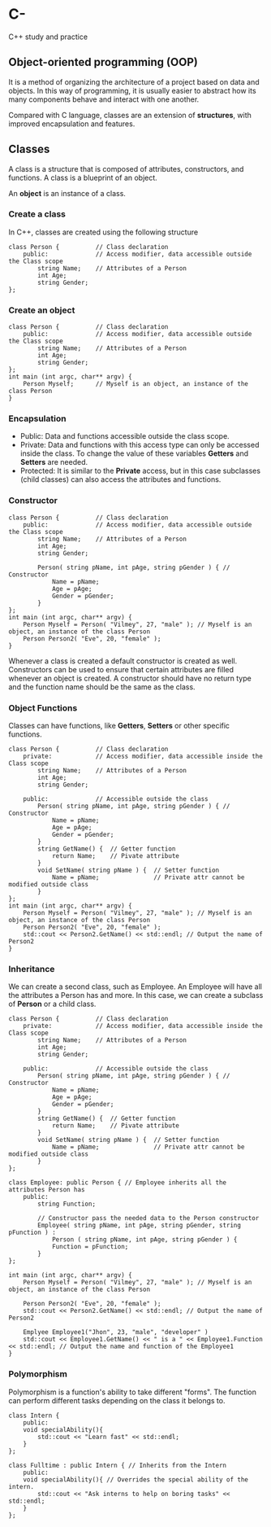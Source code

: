 # C-
C++ study and practice

## Object-oriented programming (OOP)
It is a method of organizing the architecture of a project based on data and objects.
In this way of programming, it is usually easier to abstract how its many components behave and interact with one another.

Compared with C language, classes are an extension of **structures**, with improved encapsulation and features.

## Classes
A class is a structure that is composed of attributes, constructors, and functions.
A class is a blueprint of an object.

An **object** is an instance of a class.

### Create a class
In C++, classes are created using the following structure
    
    class Person {          // Class declaration
        public:             // Access modifier, data accessible outside the Class scope
            string Name;    // Attributes of a Person
            int Age;
            string Gender;
    };

### Create an object
    class Person {          // Class declaration
        public:             // Access modifier, data accessible outside the Class scope
            string Name;    // Attributes of a Person
            int Age;
            string Gender;
    };
    int main (int argc, char** argv) {
        Person Myself;      // Myself is an object, an instance of the class Person
    }

### Encapsulation

 - Public: Data and functions accessible outside the class scope.
 - Private: Data and functions with this access type can only be accessed inside the class. To change the value of these variables **Getters** and **Setters** are needed.
 - Protected: It is similar to the **Private** access, but in this case subclasses (child classes) can also access the attributes and functions.

### Constructor

    class Person {          // Class declaration
        public:             // Access modifier, data accessible outside the Class scope
            string Name;    // Attributes of a Person
            int Age;
            string Gender;
            
            Person( string pName, int pAge, string pGender ) { // Constructor
                Name = pName;
                Age = pAge;
                Gender = pGender;
            }
    };
    int main (int argc, char** argv) {
        Person Myself = Person( "Vilmey", 27, "male" ); // Myself is an object, an instance of the class Person
        Person Person2( "Eve", 20, "female" );
    }
Whenever a class is created a default constructor is created as well.
Constructors can be used to ensure that certain attributes are filled whenever an object is created.
A constructor should have no return type and the function name should be the same as the class.

### Object Functions

Classes can have functions, like **Getters**, **Setters** or other specific functions.


    class Person {          // Class declaration
        private:            // Access modifier, data accessible inside the Class scope
            string Name;    // Attributes of a Person
            int Age;
            string Gender;
            
        public:             // Accessible outside the class
            Person( string pName, int pAge, string pGender ) { // Constructor
                Name = pName;
                Age = pAge;
                Gender = pGender;
            }
            string GetName() {  // Getter function
                return Name;    // Pivate attribute
            }
            void SetName( string pName ) {  // Setter function
                Name = pName;               // Private attr cannot be modified outside class
            }
    };
    int main (int argc, char** argv) {
        Person Myself = Person( "Vilmey", 27, "male" ); // Myself is an object, an instance of the class Person
        Person Person2( "Eve", 20, "female" );
        std::cout << Person2.GetName() << std::endl; // Output the name of Person2
    }
    

### Inheritance

We can create a second class, such as Employee. An Employee will have all the attributes a Person has and more. In this case, we can create a subclass of **Person** or a child class.


    class Person {          // Class declaration
        private:            // Access modifier, data accessible inside the Class scope
            string Name;    // Attributes of a Person
            int Age;
            string Gender;
            
        public:             // Accessible outside the class
            Person( string pName, int pAge, string pGender ) { // Constructor
                Name = pName;
                Age = pAge;
                Gender = pGender;
            }
            string GetName() {  // Getter function
                return Name;    // Pivate attribute
            }
            void SetName( string pName ) {  // Setter function
                Name = pName;               // Private attr cannot be modified outside class
            }
    };
    
    class Employee: public Person { // Employee inherits all the attributes Person has
        public:
            string Function;

            // Constructor pass the needed data to the Person constructor
            Employee( string pName, int pAge, string pGender, string pFunction ) : 
                Person ( string pName, int pAge, string pGender ) {
                Function = pFunction;
            }
    };
    
    int main (int argc, char** argv) {
        Person Myself = Person( "Vilmey", 27, "male" ); // Myself is an object, an instance of the class Person
        
        Person Person2( "Eve", 20, "female" );
        std::cout << Person2.GetName() << std::endl; // Output the name of Person2

        Emplyee Employee1("Jhon", 23, "male", "developer" )
        std::cout << Employee1.GetName() << " is a " << Employee1.Function << std::endl; // Output the name and function of the Employee1
    }

### Polymorphism

Polymorphism is a function's ability to take different "forms". The function can perform different tasks depending on the class it belongs to.

    class Intern {
        public:
        void specialAbility(){
            std::cout << "Learn fast" << std::endl;
        }
    };
    
    class Fulltime : public Intern { // Inherits from the Intern
        public:
        void specialAbility(){ // Overrides the special ability of the intern.
            std::cout << "Ask interns to help on boring tasks" << std::endl;
        }
    };

